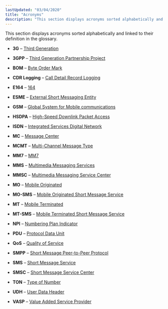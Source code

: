 ```yaml
---
lastUpdated: "03/04/2020"
title: "Acronyms"
description: "This section displays acronyms sorted alphabetically and linked to their definition in the glossary 3 G Third Generation 3 GPP Third Generation Partnership Project BOM Byte Order Mark CDR Logging Call Detail Record Logging E 164 E 164 ESME External Short Messaging Entity GSM Global System for Mobile communications HSDPA..."
---
```


This section displays acronyms sorted alphabetically and linked to their definition in the glossary.

*   **3G** – [Third Generation](/momentum/mobile/mobile-reference/mobile-reference-glossary#gloss-3g)

*   **3GPP** – [Third Generation Partnership Project](/momentum/mobile/mobile-reference/mobile-reference-glossary#gloss-3gpp)

*   **BOM** – [Byte Order Mark](/momentum/mobile/mobile-reference/mobile-reference-glossary#gloss-bom)

*   **CDR Logging**         – [Call Detail Record Logging](/momentum/mobile/mobile-reference/mobile-reference-glossary#gloss-cdr)

*   **E164** – [164](/momentum/mobile/mobile-reference/mobile-reference-glossary#gloss-e164)

*   **ESME** – [External Short Messaging Entity](/momentum/mobile/mobile-reference/mobile-reference-glossary#gloss-esme)

*   **GSM** – [Global System for Mobile communications](/momentum/mobile/mobile-reference/mobile-reference-glossary#gloss-gsm)

*   **HSDPA** – [High-Speed Downlink Packet Access](/momentum/mobile/mobile-reference/mobile-reference-glossary#gloss-hsdpa)

*   **ISDN** – [Integrated Services Digital Network](/momentum/mobile/mobile-reference/mobile-reference-glossary#gloss-isdn)

*   **MC** – [Message Center](/momentum/mobile/mobile-reference/mobile-reference-glossary#gloss-mc)

*   **MCMT** – [Multi-Channel Message Type](/momentum/mobile/mobile-reference/mobile-reference-glossary#gloss-mcmt)

*   **MM7** – [MM7](/momentum/mobile/mobile-reference/mobile-reference-glossary#gloss-mm7)

*   **MMS** – [Multimedia Messaging Services](/momentum/mobile/mobile-reference/mobile-reference-glossary#gloss-mms)

*   **MMSC** – [Multimedia Messaging Service Center](/momentum/mobile/mobile-reference/mobile-reference-glossary#gloss-mmsc)

*   **MO** – [Mobile Originated](/momentum/mobile/mobile-reference/mobile-reference-glossary#gloss-mo)

*   **MO-SMS** – [Mobile Originated Short Message Service](/momentum/mobile/mobile-reference/mobile-reference-glossary#gloss-mosms)

*   **MT** – [Mobile Terminated](/momentum/mobile/mobile-reference/mobile-reference-glossary#gloss-mt)

*   **MT-SMS** – [Mobile Terminated Short Message Service](/momentum/mobile/mobile-reference/mobile-reference-glossary#gloss-mtsms)

*   **NPI** – [Numbering Plan Indicator](/momentum/mobile/mobile-reference/mobile-reference-glossary#gloss-npi)

*   **PDU** – [Protocol Data Unit](/momentum/mobile/mobile-reference/mobile-reference-glossary#gloss-pdu)

*   **QoS** – [Quality of Service](/momentum/mobile/mobile-reference/mobile-reference-glossary#gloss-qos)

*   **SMPP** – [Short Message Peer-to-Peer Protocol](/momentum/mobile/mobile-reference/mobile-reference-glossary#gloss-smpp)

*   **SMS** – [Short Message Service](/momentum/mobile/mobile-reference/mobile-reference-glossary#gloss-sms)

*   **SMSC** – [Short Message Service Center](/momentum/mobile/mobile-reference/mobile-reference-glossary#gloss-smsc)

*   **TON** – [Type of Number](/momentum/mobile/mobile-reference/mobile-reference-glossary#gloss-ton)

*   **UDH** – [User Data Header](/momentum/mobile/mobile-reference/mobile-reference-glossary#gloss-udh)

*   **VASP** – [Value Added Service Provider](/momentum/mobile/mobile-reference/mobile-reference-glossary#gloss-vasp)